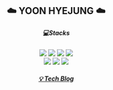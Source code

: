 <p align="center">
<h2 align="center">☁️ YOON HYEJUNG ☁️</h2>
<h5 align="center">💻Stacks</h5>
<p align="center">
<img src="https://img.shields.io/badge/Python-EB7325?style=flat-square&logo=Python&logoColor=white"/></a> <img src="https://img.shields.io/badge/MYSQL-00618B?style=flat-square&logo=MYSQL&logoColor=white"/> <img src="https://img.shields.io/badge/R-71A5D4?style=flat-square&logo=R&logoColor=white"/> <img src="https://img.shields.io/badge/Tableau-1C447E?style=flat-square&logo=Tableau&logoColor=white"/> <br>
<img src="https://img.shields.io/badge/Pytorch-E74A2B?style=flat-square&logo=Pytorch&logoColor=white"/> <img src="https://img.shields.io/badge/Tensorflow-DE582C?style=flat-square&logo=Tensorflow&logoColor=white"/> <img src="https://img.shields.io/badge/Keras-C90000?style=flat-square&logo=keras&logoColor=white"/> 
</p>
<p align="center">
<h5 align="center"><a href="https://hyzz.tistory.com">💡 Tech Blog</a><br>
</h5>
</p>
<!-- ` Tableau ` -->
